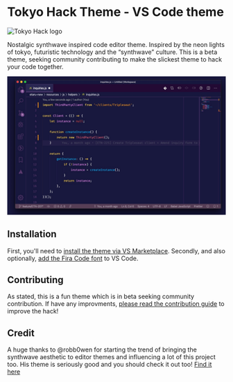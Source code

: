 # Tokyo Hack Theme - VS Code theme
![Tokyo Hack logo](https://github.com/ajshortt/tokyo-hack/raw/master/./main-hero.jpg)

Nostalgic synthwave inspired code editor theme. Inspired by the neon lights of tokyo, futuristic technology
and the “synthwave” culture. This is a beta theme, seeking
community contributing to make the slickest theme
to hack your code together.

![Tokyo Hack logo](https://github.com/ajshortt/tokyo-hack/raw/master/./theme.jpg)

## Installation
First, you'll need to [install the theme via VS Marketplace](https://marketplace.visualstudio.com/items?itemName=ajshortt.tokyo-hack). Secondly, and also optionally, [add the Fira Code font](https://github.com/tonsky/FiraCode/wiki/VS-Code-Instructions) to VS Code.

## Contributing
As stated, this is a fun theme which is in beta seeking community contribution. If have any improvments, [please read the contribution guide](https://github.com/ajshortt/tokyo-hack/blob/master/CONTRIBUTING.md) to improve the hack!

## Credit
A huge thanks to @robb0wen for starting the trend of bringing the synthwave aesthetic to
editor themes and influencing a lot of this project too. His theme is seriously good and you should check it out too!
[Find it here](https://marketplace.visualstudio.com/items?itemName=RobbOwen.synthwave-vscode)
